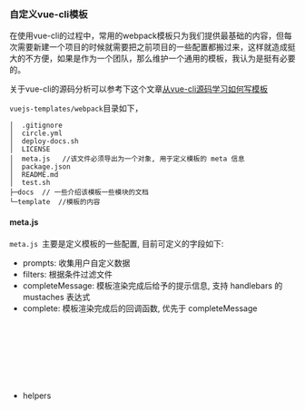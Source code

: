 ### 自定义vue-cli模板

在使用vue-cli的过程中，常用的webpack模板只为我们提供最基础的内容，但每次需要新建一个项目的时候就需要把之前项目的一些配置都搬过来，这样就造成挺大的不方便，如果是作为一个团队，那么维护一个通用的模板，我认为是挺有必要的。  

关于vue-cli的源码分析可以参考下这个文章[从vue-cli源码学习如何写模板](https://github.com/dwqs/blog/issues/56 )  


``vuejs-templates/webpack``目录如下，

```
│  .gitignore
│  circle.yml
│  deploy-docs.sh
│  LICENSE
│  meta.js   //该文件必须导出为一个对象, 用于定义模板的 meta 信息
│  package.json
│  README.md
│  test.sh
├─docs  // 一些介绍该模板一些模块的文档
└─template  //模板的内容
```
#### meta.js

``meta.js ``主要是定义模板的一些配置, 目前可定义的字段如下:

- prompts<Object>: 收集用户自定义数据
- filters<Object>: 根据条件过滤文件
- completeMessage<String>: 模板渲染完成后给予的提示信息, 支持 handlebars 的 mustaches 表达式
- complete<Function>: 模板渲染完成后的回调函数, 优先于 completeMessage
- helpers<Object>: 自定义的 Handlebars 辅助函数

#### prompts

看下 ``prompts``的代码
```
 "prompts": {
		"name": {  //项目名
			"type": "string",
			"required": true,
			"message": "Project name"  
		},
		"description": {  
			"type": "string",
			"required": false,
			"message": "Project description",
			"default": "A Vue.js project"
		},
		"author": {
			"type": "string",
			"message": "Author"
		},
		"mockJS":{
				"type": "confirm",
				"message": "Install mockjs?"
		}
		...   
 }

```
所有的用户输入完成之后, ``template`` 目录下的所有文件将会用 ``Handlebars``（[了解相关的语法点这里](http://handlebarsjs.com/)） 进行渲染. 用户输入的数据会作为模板渲染时的使用数据,例如，在``cmd``选择使用``mockjs``后，

```
 "mockJS":{
			"type": "confirm",
			"message": "Install mockjs?"
		},
```

安装过程中，就会询问是否安装``mockjs``了


#### helper

上面的``if_eq``，还有源码中的``unless_eq``是原本vue cli中注册的那个辅助函数，在vue-cli中的generate.js：

```
# vue-cli/lib/generate.js

//...

// register handlebars helper
Handlebars.registerHelper('if_eq', function (a, b, opts) {
	return a === b
		? opts.fn(this)
		: opts.inverse(this)
})

Handlebars.registerHelper('unless_eq', function (a, b, opts) {
	return a === b
		? opts.inverse(this)
		: opts.fn(this)
})
```
类似的，你也可以自定义一些函数，方便你自己去处理一些数据，在``meta.js``中``helpers``对象中可以加入自己的方法，如源码中就有注册一个``if_or``的方法,你在文件中就可以用``{{#if_or a b}}{{/if_or}}``去使用

```
"helpers": {
		"if_or": function (v1, v2, options) {
			if (v1 || v2) {
				return options.fn(this);
			}

			return options.inverse(this);
		}
	},
```

#### filters
``filters`` 是根据条件过滤文件，源码:
```
 "filters": {
		"src/mock/**/*": "mockJS"  //例如上面的 mockJS 为true的时候，就会加入这个目录
	},

```
后续的话只需要将自己需要的文件跟文件夹，加入到``template/src``

最后,提交到github自己的分支上，就可以使用了

```
vue init ztjy-fe/szywebpack-template project-name

```
#### github地址
[https://github.com/ztjy-fe/szywebpack-template](https://github.com/ztjy-fe/szywebpack-template)

#### 参考：  
[vue-cli webpack的配置详解](http://blog.csdn.net/hongchh/article/details/55113751 )  
[从vue-cli源码学习如何写模板 ](https://github.com/dwqs/blog/issues/56)  

